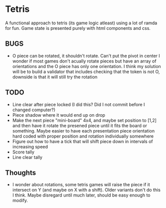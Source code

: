 # Tetris
A functional approach to tetris (its game logic atleast) using a lot of ramda
for fun. Game state is presented purely with html components and css.
## BUGS
* O piece can be rotated, it shouldn't rotate. Can't put the pivot in center
I wonder if most games don't acually rotate pieces but have an array of orientations and the O piece
has only one orientation. I think my solution will be to build a validator that includes
checking that the token is not O, downside is that it will still try the rotation
## TODO
* Line clear after piece locked (I did this? Did I not commit before I changed computer?)
* Piece shadow where it would end up on drop
* Make the next piece "mini-board" 4x4, and maybe set position to [1,2] and then have it rotate the presened piece
until it fits the board or something. Maybe easier to have each presentation piece orientation hard coded
with proper position and rotation individually somewhere
* Figure out how to have a tick that will shift piece down in intervals of 
increasing speed
* Score tally
* Line clear tally
## Thoughts
* I wonder about rotations, some tetris games will raise the piece if it 
intersect on Y (and maybe on X with a shift). Older variants don't do this
I think. Maybe disregard until much later, should be easy enough to modify.